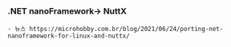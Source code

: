 
### .NET nanoFramework-> NuttX

```
- 뉴스 https://microhobby.com.br/blog/2021/06/24/porting-net-nanoframework-for-linux-and-nuttx/




```
